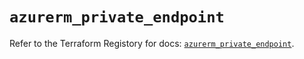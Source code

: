 # `azurerm_private_endpoint`

Refer to the Terraform Registory for docs: [`azurerm_private_endpoint`](https://www.terraform.io/docs/providers/azurerm/r/private_endpoint).
